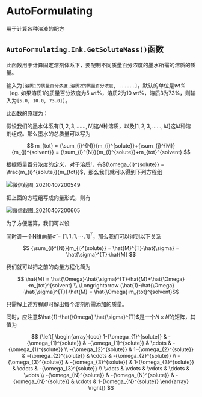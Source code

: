 # AutoFormulating
用于计算各种溶液的配方

## `AutoFormulating.Ink.GetSoluteMass()`函数
此函数用于计算固定溶剂体系下，要配制不同质量百分浓度的墨水所需的溶质的质量。

输入为`[溶质1的质量百分浓度,溶质2的质量百分浓度, ......]`，默认的单位是*wt%* （eg. 如果溶质1的质量百分浓度为5 wt%，溶质2为10 wt%，溶质3为73%，则输入为`[5.0, 10.0, 73.0]`）。

此函数的原理为：

假设我们的墨水体系有$[1,2,3,......,N]$这$N$种溶质，以及$[1,2,3,......,M]$这$M$种溶剂组成。那么墨水的总质量可以写为

$$ m_{tot} = {\sum_{i}^{N}}{m_{i}^{solute}}+{\sum_{j}^{M}}{m_{j}^{solvent}} = {\sum_{i}^{N}}{m_{i}^{solute}}+m_{tot}^{solvent} $$

根据质量百分浓度的定义，对于溶质$i$，有${\omega_{i}^{solute}} = \frac{m_{i}^{solute}}{m_{tot}}$，那么我们就可以得到下列方程组

![微信截图_20210407200549](https://user-images.githubusercontent.com/53797732/113863863-c3e38800-97dc-11eb-8d43-74a9794c446a.png)

把上面的方程组写成向量形式，则有

![微信截图_20210407200605](https://user-images.githubusercontent.com/53797732/113863875-c80fa580-97dc-11eb-9051-0c150a56a6d5.png)

为了方便运算，我们可以设



同时设一个N维向量$\hat{\sigma} = [1, 1, 1, \cdots, 1]^{T}$，那么我们可以得到以下关系

$$ {\sum_{i}^{N}}{m_{i}^{solute}} = \hat{M}^{T}·\hat{\sigma} = \hat{\sigma}^{T}·\hat{M} $$

我们就可以把之前的向量方程化简为

$$ \hat{M} = \hat{\Omega}·\hat{\sigma}^{T}·\hat{M}+\hat{\Omega}·m_{tot}^{solvent} \\
\Longrightarrow (\hat{1}-\hat{\Omega}·\hat{\sigma}^{T})·\hat{M} = \hat{\Omega}·m_{tot}^{solvent}$$

只需解上述方程即可解出每个溶剂所需添加的质量。

同时，应注意$\hat{1}-\hat{\Omega}·\hat{\sigma}^{T}$是一个$N\times{N}$的矩阵，其值为

$$
{\left[ \begin{array}{ccc}
1-{\omega_{1}^{solute}} & -{\omega_{1}^{solute}} & -{\omega_{1}^{solute}} & \cdots & -{\omega_{1}^{solute}} \\
-{\omega_{2}^{solute}} & 1-{\omega_{2}^{solute}} & -{\omega_{2}^{solute}} & \cdots & -{\omega_{2}^{solute}} \\
-{\omega_{3}^{solute}} & -{\omega_{3}^{solute}} & 1-{\omega_{3}^{solute}} & \cdots & -{\omega_{3}^{solute}} \\
\vdots & \vdots & \vdots & \ddots & \vdots \\
-{\omega_{N}^{solute}} & -{\omega_{N}^{solute}} & -{\omega_{N}^{solute}} & \cdots & 1-{\omega_{N}^{solute}}
\end{array}
\right]}
$$
